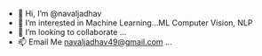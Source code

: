 - 👋 Hi, I’m @navaljadhav
- 👀 I’m interested in Machine Learning...ML Computer Vision, NLP
- 💞️ I’m looking to collaborate ...
- 📫 Email Me navaljadhav49@gmail.com ...

<!---
navaljadhav/navaljadhav is a ✨ special ✨ repository because its `README.md` (this file) appears on your GitHub profile.
You can click the Preview link to take a look at your changes.
--->
